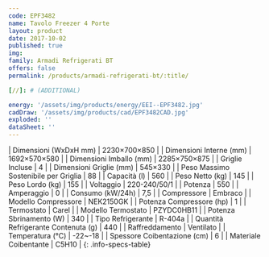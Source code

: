```yaml
---
code: EPF3482
name: Tavolo Freezer 4 Porte
layout: product
date: 2017-10-02
published: true
img:
family: Armadi Refrigerati BT
offers: false
permalink: /products/armadi-refrigerati-bt/:title/

[//]: # (ADDITIONAL)

energy: '/assets/img/products/energy/EEI--EPF3482.jpg'
cadDraw: '/assets/img/products/cad/EPF3482CAD.jpg'
exploded: ''
dataSheet: ''
---
```



| Dimensioni (WxDxH mm) | 2230×700×850 |
| Dimensioni Interne (mm) | 1692×570×580 |
| Dimensioni Imballo (mm) | 2285×750×875 |
| Griglie Incluse | 4 |
| Dimensioni Griglie (mm) | 545×330 |
| Peso Massimo Sostenibile per Griglia | 88 |
| Capacità (l) | 560 |
| Peso Netto (kg) | 145 |
| Peso Lordo (kg) | 155 |
| Voltaggio | 220-240/50/1 |
| Potenza | 550 |
| Amperaggio | 0 |
| Consumo (kW/24h) | 7,5 |
| Compressore | Embraco |
| Modello Compressore | NEK2150GK |
| Potenza Compressore (hp) | 1 |
| Termostato | Carel |
| Modello Termostato | PZYDC0HB11 |
| Potenza Sbrinamento (W) | 340 |
| Tipo Refrigerante | R-404a |
| Quantità Refrigerante Contenuta (g) | 440 |
| Raffreddamento | Ventilato |
| Temperatura (°C) | -22~-18 |
| Spessore Coibentazione (cm) | 6 |
| Materiale Coibentante | C5H10 |
{: .info-specs-table}
